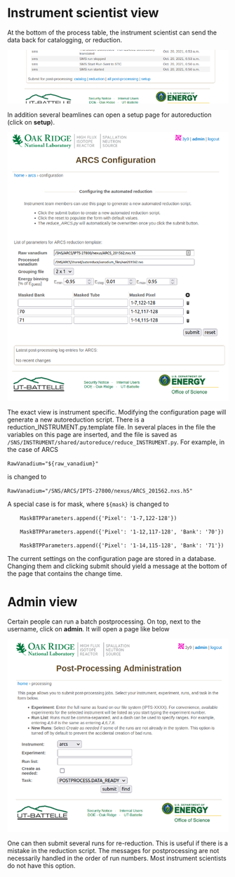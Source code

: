 # Instrument scientist view

At the bottom of the process table, the instrument scientist can send the data back for catalogging, or reduction.

![image](uploads/dcd65a52ae1a0ef9559aa27ce3393b67/image.png)

In addition several beamlines can open a setup page for autoreduction (click on **setup**).

![image](uploads/396d8bd93c6803ce2f09e32aeb6650c3/image.png)

The exact view is instrument specific. Modifying the configuration page will generate a new autoreduction script. There is a reduction_INSTRUMENT.py.template file. In several places in the file the variables on this page are inserted, and the file is saved as `/SNS/INSTRUMENT/shared/autoreduce/reduce_INSTRUMENT.py`. For example, in the case of ARCS

`RawVanadium="${raw_vanadium}"`

is changed to

`RawVanadium="/SNS/ARCS/IPTS-27800/nexus/ARCS_201562.nxs.h5"`

A special case is for mask, where `${mask}` is changed to

`    MaskBTPParameters.append({'Pixel': '1-7,122-128'})`

`    MaskBTPParameters.append({'Pixel': '1-12,117-128', 'Bank': '70'})`

`    MaskBTPParameters.append({'Pixel': '1-14,115-128', 'Bank': '71'})`

The current settings on the configuration page are stored in a database. Changing them and clicking submit should yield a message at the bottom of the page that contains the change time.

# Admin view

Certain people can run a batch postprocessing. On top, next to the username, click on **admin**. It will open a page like below

![image](uploads/7dbdb264cda321facd96c272cf1063f9/image.png)

One can then submit several runs for re-reduction. This is useful if there is a mistake in the reduction script. The messages for postprocessing are not necessarily handled in the order of run numbers. Most instrument scientists do not have this option.

